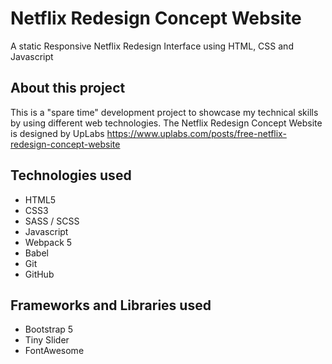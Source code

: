 # Netflix Redesign Concept Website

A static Responsive Netflix Redesign Interface using HTML, CSS and Javascript

## About this project

This is a "spare time" development project to showcase my technical skills by using different web technologies. 
The Netflix Redesign Concept Website is designed by UpLabs
https://www.uplabs.com/posts/free-netflix-redesign-concept-website

## Technologies used
* HTML5
* CSS3
* SASS / SCSS
* Javascript
* Webpack 5
* Babel
* Git
* GitHub

## Frameworks and Libraries used
* Bootstrap 5
* Tiny Slider
* FontAwesome